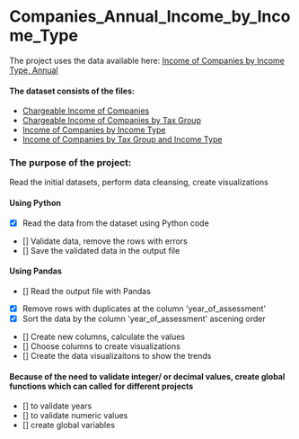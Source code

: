 # Companies_Annual_Income_by_Income_Type

The project uses the data available here: [Income of Companies by Income Type, Annual](https://data.gov.sg/dataset/income-of-companies-by-income-type-annual?resource_id=3b64eaf4-78d7-4312-8167-1a423b83d0db)

#### The dataset consists of the files:
- [Chargeable Income of Companies](https://data.gov.sg/dataset/income-of-companies-by-income-type-annual?resource_id=3b64eaf4-78d7-4312-8167-1a423b83d0db)
- [Chargeable Income of Companies by Tax Group](https://data.gov.sg/dataset/income-of-companies-by-income-type-annual?resource_id=ec8ed20b-707f-41a6-80d0-1f2be8025261)
- [Income of Companies by Income Type](https://data.gov.sg/dataset/income-of-companies-by-income-type-annual?resource_id=83b36d2e-6d2a-47d0-8042-415db84442e9)
- [Income of Companies by Tax Group and Income Type](https://data.gov.sg/dataset/income-of-companies-by-income-type-annual?resource_id=be33c464-7566-402d-87e2-07ccf07c251d)

### The purpose of the project:
Read the initial datasets, perform data cleansing, create visualizations 
#### Using Python
- [x] Read the data from the dataset using Python code
- [] Validate data, remove the rows with errors
- [] Save the validated data in the output file
#### Using Pandas
- [] Read the output file with Pandas
- [x] Remove rows with duplicates at the column 'year_of_assessment'
- [x] Sort the data by the column 'year_of_assessment' ascening order 
- [] Create new columns, calculate the values 
- [] Choose columns to create visualizations
- [] Create the data visualizaitons to show the trends
#### Because of the need to validate integer/ or decimal values, create global functions which can called for different projects 
- [] to validate years
- [] to validate numeric values
- [] create global variables

